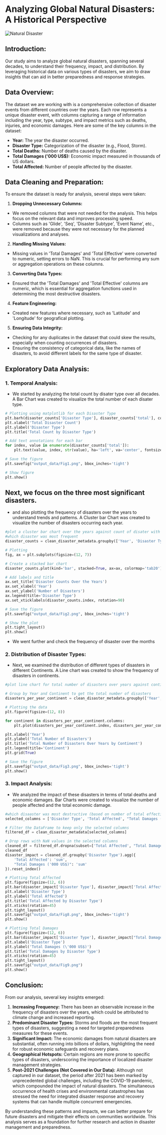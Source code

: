 
# Analyzing Global Natural Disasters: A Historical Perspective

![Natural Disaster](Image/Disaster-2023.jpg)

## Introduction:
Our study aims to analyze global natural disasters, spanning several decades, to understand their frequency, impact, and distribution. By leveraging historical data on various types of disasters, we aim to draw insights that can aid in better preparedness and response strategies.

## Data Overview:
The dataset we are working with is a comprehensive collection of disaster events from different countries over the years. Each row represents a unique disaster event, with columns capturing a range of information including the year, type, subtype, and impact metrics such as deaths, injuries, and economic damages. Here are some of the key columns in the dataset:
- **Year:** The year the disaster occurred.
- **Disaster Type:** Categorization of the disaster (e.g., Flood, Storm).
- **Total Deaths:** Number of deaths caused by the disaster.
- **Total Damages ('000 US$):** Economic impact measured in thousands of US dollars.
- **Total Affected:** Number of people affected by the disaster.

## Data Cleaning and Preparation:
To ensure the dataset is ready for analysis, several steps were taken:
1. **Dropping Unnecessary Columns:** 
* We removed columns that were not needed for the analysis. This helps focus on the relevant data and improves processing speed.
* Columns such as 'Glide', 'Seq', 'Disaster Subtype', 'Event Name', etc., were removed because they were not necessary for the planned visualizations and analyses.

2. **Handling Missing Values:**
* Missing values in 'Total Damages' and 'Total Effective' were converted to numeric, setting errors to NaN. This is crucial for performing any sum or aggregation operations on these columns.

3. **Converting Data Types:** 
* Ensured that the 'Total Damages' and 'Total Effective' columns are numeric, which is essential for aggregation functions used in determining the most destructive disasters.

4. **Feature Engineering:** 
* Created new features where necessary, such as 'Latitude' and 'Longitude' for geografical plotting.

5. **Ensuring Data Integrity:**
* Checking for any duplicates in the dataset that could skew the results, especially when counting occurrences of disasters.
* Ensuring the consistency of categorical data, like the names of disasters, to avoid different labels for the same type of disaster.


## Exploratory Data Analysis:
### 1. Temporal Analysis:
* We started by analyzing the total count by disater type over all decades. A Bar Chart was created to visualize the total number of each disater type.

```python
# Plotting using matplotlib for each Disaster Type
plt.barh(disaster_counts['Disaster Type'], disaster_counts['total'], color=plt.colormaps.get_cmap('viridis')(range(len(disaster_counts))))
plt.xlabel('Total Disaster Count')
plt.ylabel('Disaster Type')
plt.title('Total Count by Disaster Type')

# Add text annotations for each bar
for index, value in enumerate(disaster_counts['total']):
    plt.text(value, index, str(value), ha='left', va='center', fontsize=8)

# Save the figure
plt.savefig("output_data/Fig1.png", bbox_inches='tight')

# Show figure
plt.show()
```

## Next, we focus on the three most significant disasters.

* and also plotting the frequency of disasters over the years to understand trends and patterns. A Cluster bar Chart was created to visualize the number of disasters occurring each year.

```python
#plot a cluster bar chart over the years against count of disater with different colors in each column
#which disaster was most frequent
disaster_counts = clean_disaster_metadata.groupby(['Year', 'Disaster Type']).size().unstack(fill_value=0)

# Plotting
fig, ax = plt.subplots(figsize=(12, 7))

# Create a stacked bar chart
disaster_counts.plot(kind='bar', stacked=True, ax=ax, colormap='tab20')

# Add labels and title
ax.set_title('Disaster Counts Over the Years')
ax.set_xlabel('Year')
ax.set_ylabel('Number of Disasters')
ax.legend(title='Disaster Type')
ax.set_xticklabels(disaster_counts.index, rotation=90)

# Save the figure
plt.savefig("output_data/Fig2.png", bbox_inches='tight')

# Show the plot
plt.tight_layout()
plt.show()
```
* We went further and check the frequency of disaster over the months

### 2. Distribution of Disaster Types:
* Next, we examined the distribution of different types of disasters in different Continents. A Line chart was created to show the frequency of disasters in continents.

```python
#plot line chart for total number of disasters over years against continents

# Group by Year and Continent to get the total number of disasters
disasters_per_year_continent = clean_disaster_metadata.groupby(['Year', 'Continent']).size().unstack(fill_value=0)

# Plotting the data
plt.figure(figsize=(12, 8))

for continent in disasters_per_year_continent.columns:
    plt.plot(disasters_per_year_continent.index, disasters_per_year_continent[continent], label=continent)

plt.xlabel('Year')
plt.ylabel('Total Number of Disasters')
plt.title('Total Number of Disasters Over Years by Continent')
plt.legend(title='Continent')
plt.grid(True)

# Save the figure
plt.savefig("output_data/Fig3.png", bbox_inches='tight')
plt.show()
```

### 3. Impact Analysis:
* We analyzed the impact of these disasters in terms of total deaths and economic damages. Bar Charts were created to visualize the number of people affected and the total economic damage.

```python
#which disaaster was most destructive (based on number of total effective and Total Damages )
selected_columns = ['Disaster Type', 'Total Affected', "Total Damages ('000 US$)"]

# Filter the DataFrame to keep only the selected columns
filtered_df = clean_disaster_metadata[selected_columns]

# Drop rows with NaN values in the selected columns
cleaned_df = filtered_df.dropna(subset=['Total Affected', "Total Damages ('000 US$)"])
cleaned_df
disaster_impact = cleaned_df.groupby('Disaster Type').agg({
    'Total Affected': 'sum',
    "Total Damages ('000 US$)": 'sum'
}).reset_index()

# Plotting Total Affected
plt.figure(figsize=(12, 6))
plt.bar(disaster_impact['Disaster Type'], disaster_impact['Total Affected'], color='blue')
plt.xlabel('Disaster Type')
plt.ylabel('Total Affected')
plt.title('Total Affected by Disaster Type')
plt.xticks(rotation=45)
plt.tight_layout()
plt.savefig("output_data/Fig8.png", bbox_inches='tight')
plt.show()

# Plotting Total Damages
plt.figure(figsize=(12, 6))
plt.bar(disaster_impact['Disaster Type'], disaster_impact["Total Damages ('000 US$)"], color='coral')
plt.xlabel('Disaster Type')
plt.ylabel('Total Damages (\'000 US$)')
plt.title('Total Damages by Disaster Type')
plt.xticks(rotation=45)
plt.tight_layout()
plt.savefig("output_data/Fig9.png")
plt.show()
```

## Conclusion:
From our analysis, several key insights emerged:
1. **Increasing Frequency:** There has been an observable increase in the frequency of disasters over the years, which could be attributed to climate change and increased reporting.
2. **Predominant Disaster Types:** Storms and floods are the most frequent types of disasters, suggesting a need for targeted preparedness measures for these events.
3. **Significant Impact:** The economic damages from natural disasters are substantial, often running into billions of dollars, highlighting the need for robust economic safeguards and recovery plans.
4. **Geographical Hotspots:** Certain regions are more prone to specific types of disasters, underscoring the importance of localized disaster management strategies.
5. **Post-2021 Challenges (Not Covered in Our Data):** Although not captured in our dataset, the period after 2021 has been marked by unprecedented global challenges, including the COVID-19 pandemic, which compounded the impact of natural disasters. The simultaneous occurrence of health crises and environmental catastrophes has stressed the need for integrated disaster response and recovery systems that can handle multiple concurrent emergencies.

By understanding these patterns and impacts, we can better prepare for future disasters and mitigate their effects on communities worldwide. This analysis serves as a foundation for further research and action in disaster management and preparedness.


